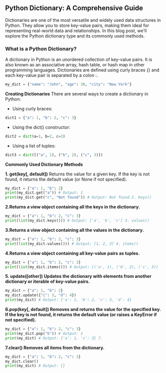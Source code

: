 ## Python Dictionary: A Comprehensive Guide

Dictionaries are one of the most versatile and widely used data structures in Python. They allow you to store key-value pairs, making them ideal for representing real-world data and relationships. In this blog post, we'll explore the Python dictionary type and its commonly used methods.

### What is a Python Dictionary?

A dictionary in Python is an unordered collection of key-value pairs. It is also known as an associative array, hash table, or hash map in other programming languages. Dictionaries are defined using curly braces {} and each key-value pair is separated by a colon :.

```python
my_dict = {"name": "John", "age": 30, "city": "New York"}
```

**Creating Dictionaries**
There are several ways to create a dictionary in Python:

- Using curly braces:

```python
dict1 = {"a": 1, "b": 2, "c": 3}
```

- Using the dict() constructor:

```python
dict2 = dict(a=1, b=2, c=3)
```

- Using a list of tuples:

```python
dict3 = dict([("a", 1), ("b", 2), ("c", 3)])
```

**Commonly Used Dictionary Methods**

**1. get(key[, default])**
Returns the value for a given key. If the key is not found, it returns the default value (or None if not specified).

```python
my_dict = {"a": 1, "b": 2}
print(my_dict.get("a")) # Output: 1
print(my_dict.get("c", "Not found")) # Output: Not found 2. keys()
```

**2.Returns a view object containing all the keys in the dictionary.**

```python
my_dict = {"a": 1, "b": 2, "c": 3}
print(list(my_dict.keys())) # Output: ['a', 'b', 'c'] 3. values()
```

**3.Returns a view object containing all the values in the dictionary.**

```python
my_dict = {"a": 1, "b": 2, "c": 3}
print(list(my_dict.values())) # Output: [1, 2, 3] 4. items()
```

**4.Returns a view object containing all key-value pairs as tuples.**

```python
my_dict = {"a": 1, "b": 2, "c": 3}
print(list(my_dict.items())) # Output: [('a', 1), ('b', 2), ('c', 3)]
```

**5. update([other])
Updates the dictionary with elements from another dictionary or iterable of key-value pairs.**

```python
my_dict = {"a": 1, "b": 2}
my_dict.update({"c": 3, "d": 4})
print(my_dict) # Output: {'a': 1, 'b': 2, 'c': 3, 'd': 4}
```

**6.pop(key[, default])
Removes and returns the value for the specified key. If the key is not found, it returns the default value (or raises a KeyError if not specified).**

```python
my_dict = {"a": 1, "b": 2, "c": 3}
print(my_dict.pop("b")) # Output: 2
print(my_dict) # Output: {'a': 1, 'c': 3} 7.
```

**7.clear()
Removes all items from the dictionary.**

```python
my_dict = {"a": 1, "b": 2, "c": 3}
my_dict.clear()
print(my_dict) # Output: {}
```
